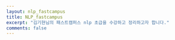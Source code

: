 ```yaml
---
layout: nlp_fastcampus
title: NLP_fastcampus
excerpt: "김기현님의 패스트캠퍼스 nlp 초급을 수강하고 정리하고자 합니다."
comments: false
---
```


